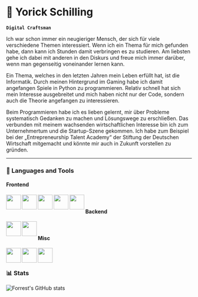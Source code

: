 # 🐺 Yorick Schilling

**`Digital Craftsman`**

Ich war schon immer ein neugieriger Mensch, der sich für viele verschiedene Themen interessiert. Wenn ich ein Thema für mich gefunden habe, dann kann ich Stunden damit verbringen es zu studieren. Am liebsten gehe ich dabei mit anderen in den Diskurs und freue mich immer darüber, wenn man gegenseitig voneinander lernen kann.

Ein Thema, welches in den letzten Jahren mein Leben erfüllt hat, ist die Informatik. Durch meinen Hintergrund im Gaming habe ich damit angefangen Spiele in Python zu programmieren. Relativ schnell hat sich mein Interesse ausgebreitet und mich haben nicht nur der Code, sondern auch die Theorie angefangen zu interessieren.

Beim Programmieren habe ich es lieben gelernt, mir über Probleme systematisch Gedanken zu machen und Lösungswege zu erschließen. Das verbunden mit meinem wachsenden wirtschaftlichen Interesse bin ich zum Unternehmertum und die Startup-Szene gekommen. Ich habe zum Beispiel bei der „Entrepreneurship Talent Academy“ der Stiftung der Deutschen Wirtschaft mitgemacht und könnte mir auch in Zukunft vorstellen zu gründen.

---

### 🧰 Languages and Tools

#### Frontend

<img align="left" width="40px" src="https://cdn.jsdelivr.net/gh/devicons/devicon/icons/html5/html5-original.svg" />
<img align="left" width="40px" src="https://cdn.jsdelivr.net/gh/devicons/devicon/icons/css3/css3-original.svg" />
<img align="left" width="40px" src="https://cdn.jsdelivr.net/gh/devicons/devicon/icons/tailwindcss/tailwindcss-original.svg" />
<img align="left" width="40px" src="https://cdn.jsdelivr.net/gh/devicons/devicon/icons/javascript/javascript-original.svg" />
<img align="left" width="40px" src="https://cdn.jsdelivr.net/gh/devicons/devicon/icons/vuejs/vuejs-original.svg" />
<br/>

#### Backend

<img align="left" width="40px" src="https://cdn.jsdelivr.net/gh/devicons/devicon/icons/python/python-original.svg" />
<img align="left" width="40px" src="https://cdn.jsdelivr.net/gh/devicons/devicon/icons/go/go-original-wordmark.svg" />
<br/>

#### Misc

<img align="left" width="40px" src="https://cdn.jsdelivr.net/gh/devicons/devicon/icons/git/git-original.svg" />
<img align="left" width="40px" src="https://cdn.jsdelivr.net/gh/devicons/devicon/icons/linux/linux-original.svg" />
<img align="left" width="40px" src="https://cdn.jsdelivr.net/gh/devicons/devicon@latest/icons/docker/docker-original-wordmark.svg" />
<br/>

#

### 📊 Stats

![Forrest's GitHub stats](https://github-readme-stats.vercel.app/api?username=YSchilling&show_icons=true&theme=gruvbox)

<!-- ![GitHub Streak](https://streak-stats.demolab.com?user=ForrestKnight&theme=gruvbox&border_radius=4.5) -->

#

<!--
<details>
    <summary><h3>👨‍💻My Coding Journey</h3></summary>
</details>
 -->
